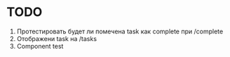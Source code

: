 # TODO

1. Протестировать будет ли помечена task как complete при /complete
2. Отображени task на /tasks
3. Component test 